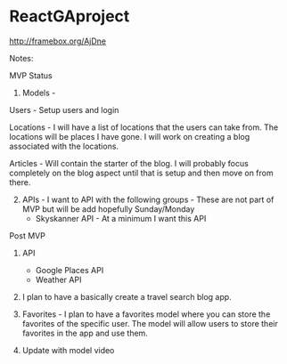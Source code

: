 # ReactGAproject

http://framebox.org/AjDne

Notes:

MVP Status

1) Models - 

Users - Setup users and login

Locations - I will have a list of locations that the users can take from. The locations will be places I have gone. I will work on creating a blog associated with the locations. 

Articles - Will contain the starter of the blog. I will probably focus completely on the blog aspect until that is setup and then move on from there. 


2) APIs - I want to API with the following groups -  These are not part of MVP but will be add hopefully Sunday/Monday
    - Skyskanner API - At a minimum I want this API

Post MVP
1) API
    - Google Places API
    - Weather API

2) I plan to have a basically create a travel search blog app. 

3) Favorites - I plan to have a favorites model where you can store the favorites of the specific user. The model will allow users to store their favorites in the app and use them. 

4) Update with model video